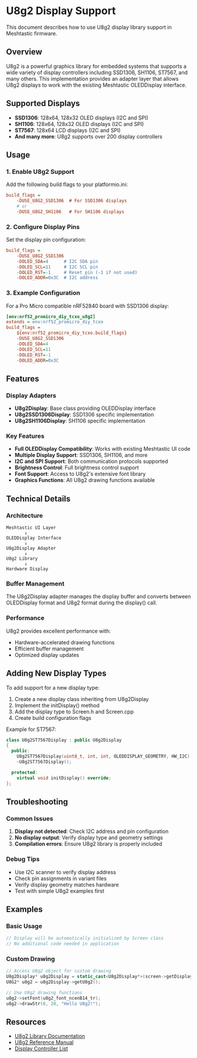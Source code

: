 # U8g2 Display Support

This document describes how to use U8g2 display library support in Meshtastic firmware.

## Overview

U8g2 is a powerful graphics library for embedded systems that supports a wide variety of display controllers including SSD1306, SH1106, ST7567, and many others. This implementation provides an adapter layer that allows U8g2 displays to work with the existing Meshtastic OLEDDisplay interface.

## Supported Displays

- **SSD1306**: 128x64, 128x32 OLED displays (I2C and SPI)
- **SH1106**: 128x64, 128x32 OLED displays (I2C and SPI)
- **ST7567**: 128x64 LCD displays (I2C and SPI)
- **And many more**: U8g2 supports over 200 display controllers

## Usage

### 1. Enable U8g2 Support

Add the following build flags to your platformio.ini:

```ini
build_flags = 
    -DUSE_U8G2_SSD1306  # For SSD1306 displays
    # or
    -DUSE_U8G2_SH1106   # For SH1106 displays
```

### 2. Configure Display Pins

Set the display pin configuration:

```ini
build_flags = 
    -DUSE_U8G2_SSD1306
    -DOLED_SDA=4      # I2C SDA pin
    -DOLED_SCL=11     # I2C SCL pin
    -DOLED_RST=-1     # Reset pin (-1 if not used)
    -DOLED_ADDR=0x3C  # I2C address
```

### 3. Example Configuration

For a Pro Micro compatible nRF52840 board with SSD1306 display:

```ini
[env:nrf52_promicro_diy_tcxo_u8g2]
extends = env:nrf52_promicro_diy_tcxo
build_flags = 
    ${env:nrf52_promicro_diy_tcxo.build_flags}
    -DUSE_U8G2_SSD1306
    -DOLED_SDA=4
    -DOLED_SCL=11
    -DOLED_RST=-1
    -DOLED_ADDR=0x3C
```

## Features

### Display Adapters

- **U8g2Display**: Base class providing OLEDDisplay interface
- **U8g2SSD1306Display**: SSD1306 specific implementation
- **U8g2SH1106Display**: SH1106 specific implementation

### Key Features

- **Full OLEDDisplay Compatibility**: Works with existing Meshtastic UI code
- **Multiple Display Support**: SSD1306, SH1106, and more
- **I2C and SPI Support**: Both communication protocols supported
- **Brightness Control**: Full brightness control support
- **Font Support**: Access to U8g2's extensive font library
- **Graphics Functions**: All U8g2 drawing functions available

## Technical Details

### Architecture

```
Meshtastic UI Layer
       ↓
OLEDDisplay Interface
       ↓
U8g2Display Adapter
       ↓
U8g2 Library
       ↓
Hardware Display
```

### Buffer Management

The U8g2Display adapter manages the display buffer and converts between OLEDDisplay format and U8g2 format during the display() call.

### Performance

U8g2 provides excellent performance with:
- Hardware-accelerated drawing functions
- Efficient buffer management
- Optimized display updates

## Adding New Display Types

To add support for a new display type:

1. Create a new display class inheriting from U8g2Display
2. Implement the initDisplay() method
3. Add the display type to Screen.h and Screen.cpp
4. Create build configuration flags

Example for ST7567:

```cpp
class U8g2ST7567Display : public U8g2Display
{
  public:
    U8g2ST7567Display(uint8_t, int, int, OLEDDISPLAY_GEOMETRY, HW_I2C);
    ~U8g2ST7567Display();

  protected:
    virtual void initDisplay() override;
};
```

## Troubleshooting

### Common Issues

1. **Display not detected**: Check I2C address and pin configuration
2. **No display output**: Verify display type and geometry settings
3. **Compilation errors**: Ensure U8g2 library is properly included

### Debug Tips

- Use I2C scanner to verify display address
- Check pin assignments in variant files
- Verify display geometry matches hardware
- Test with simple U8g2 examples first

## Examples

### Basic Usage

```cpp
// Display will be automatically initialized by Screen class
// No additional code needed in application
```

### Custom Drawing

```cpp
// Access U8g2 object for custom drawing
U8g2Display* u8g2Display = static_cast<U8g2Display*>(screen->getDisplayDevice());
U8G2* u8g2 = u8g2Display->getU8g2();

// Use U8g2 drawing functions
u8g2->setFont(u8g2_font_ncenB14_tr);
u8g2->drawStr(0, 20, "Hello U8g2!");
```

## Resources

- [U8g2 Library Documentation](https://github.com/olikraus/u8g2)
- [U8g2 Reference Manual](https://github.com/olikraus/u8g2/wiki)
- [Display Controller List](https://github.com/olikraus/u8g2/wiki/u8g2setupcpp)
